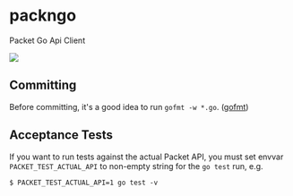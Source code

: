 # packngo
Packet Go Api Client

![](https://www.packet.net/media/labs/images/1679091c5a880faf6fb5e6087eb1b2dc/ULY7-hero.png)

Committing
----------

Before committing, it's a good idea to run `gofmt -w *.go`. ([gofmt](https://golang.org/cmd/gofmt/))

Acceptance Tests
----------------

If you want to run tests against the actual Packet API, you must set envvar `PACKET_TEST_ACTUAL_API` to non-empty string for the `go test` run, e.g.

```
$ PACKET_TEST_ACTUAL_API=1 go test -v
```
